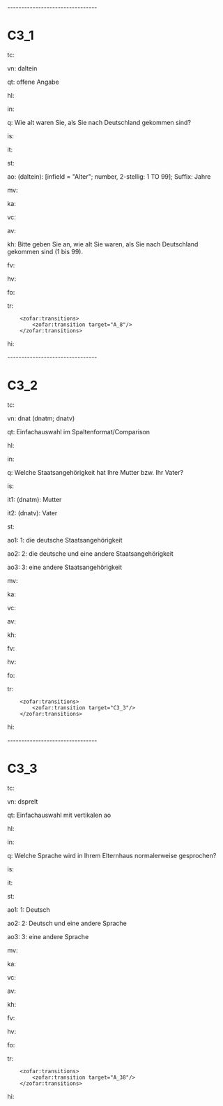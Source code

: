 \--------------------------------

C3_1
=

tc:

vn: daltein

qt: offene Angabe

hl:

in:

q: Wie alt waren Sie, als Sie nach Deutschland gekommen sind?

is:

it:

st:

ao: (daltein): [infield = "Alter"; number, 2-stellig: 1 TO 99]; Suffix: Jahre  

mv:

ka:

vc:

av: 

kh: Bitte geben Sie an, wie alt Sie waren, als Sie nach Deutschland gekommen sind (1 bis 99).

fv:

hv:

fo:

tr:

        <zofar:transitions>
            <zofar:transition target="A_8"/>
        </zofar:transitions>

hi:

\--------------------------------

C3_2
=

tc:

vn: dnat (dnatm; dnatv)

qt: Einfachauswahl im Spaltenformat/Comparison

hl:

in:

q: Welche Staatsangehörigkeit hat Ihre Mutter bzw. Ihr Vater?

is:

it1: (dnatm): Mutter

it2: (dnatv): Vater

st:

ao1: 1: die deutsche Staatsangehörigkeit

ao2: 2: die deutsche und eine andere Staatsangehörigkeit

ao3: 3: eine andere Staatsangehörigkeit

mv: 

ka:

vc:

av:

kh:

fv:

hv:

fo:

tr:

        <zofar:transitions>
            <zofar:transition target="C3_3"/>
        </zofar:transitions>

hi:

\--------------------------------

C3_3
=

tc:

vn: dsprelt

qt: Einfachauswahl mit vertikalen ao

hl:

in:

q: Welche Sprache wird in Ihrem Elternhaus normalerweise gesprochen?

is:

it:

st:

ao1: 1: Deutsch

ao2: 2: Deutsch und eine andere Sprache

ao3: 3: eine andere Sprache

mv:

ka:

vc:

av:

kh:

fv:

hv:

fo:

tr:

        <zofar:transitions>
            <zofar:transition target="A_38"/>
        </zofar:transitions>

hi:
